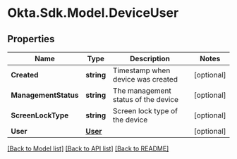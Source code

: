 # Okta.Sdk.Model.DeviceUser

## Properties

Name | Type | Description | Notes
------------ | ------------- | ------------- | -------------
**Created** | **string** | Timestamp when device was created | [optional] 
**ManagementStatus** | **string** | The management status of the device | [optional] 
**ScreenLockType** | **string** | Screen lock type of the device | [optional] 
**User** | [**User**](User.md) |  | [optional] 

[[Back to Model list]](../README.md#documentation-for-models) [[Back to API list]](../README.md#documentation-for-api-endpoints) [[Back to README]](../README.md)

